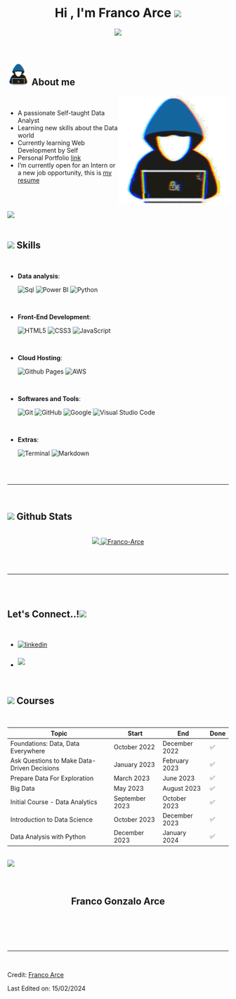 
<h1 align="center"><b>Hi , I'm Franco Arce </b><img src="https://media.giphy.com/media/hvRJCLFzcasrR4ia7z/giphy.gif" width="35"></h1>
<!--  -->
<p align="center">
  <a href="https://github.com/Franco-Arce/readme-typing-svg"><img src="https://readme-typing-svg.herokuapp.com?font=Time+New+Roman&color=cyan&size=25&center=true&vCenter=true&width=600&height=100&lines=&diamond;Franco+Arce&diamond;++;Self-taught+.NET+Developer;Data+Analyst;Active+Learner/Researcher,;Love+to+learn+new+stuffs"></a>
</p>


<br>



	
## <picture><img src = "https://raw.githubusercontent.com/0xAbdulKhalid/0xAbdulKhalid/main/assets/mdImages/about_me.gif" width = 50px></picture> **About me**

<picture> <img align="right" src="https://raw.githubusercontent.com/0xAbdulKhalid/0xAbdulKhalid/main/assets/mdImages/about_me.gif" width = 250px></picture>

<br>

- A passionate Self-taught Data Analyst
- Learning new skills about the Data world
- Currently learning Web Development by Self
- Personal Portfolio [link](https://portfolio-francoarce.netlify.app/#home)
- I’m currently open for an Intern or a new job opportunity, this is [my resume](https://drive.google.com/file/d/14wusdQl7rcW4Ovq3wsfOajXCgSg8ZZnx/view)

<br><br>

<img src="https://user-images.githubusercontent.com/73097560/115834477-dbab4500-a447-11eb-908a-139a6edaec5c.gif"><br><br>

## <img src="https://media2.giphy.com/media/QssGEmpkyEOhBCb7e1/giphy.gif?cid=ecf05e47a0n3gi1bfqntqmob8g9aid1oyj2wr3ds3mg700bl&rid=giphy.gif" width ="25"><b> Skills</b>
<br>

<p align="center">

- **Data analysis**:
    
    ![Sql](https://img.shields.io/badge/SQL%20-%232370ED.svg?style=for-the-badge&logo=SQL&logoColor=white)
    ![Power BI](https://img.shields.io/badge/PowerBi%20-%2300599C.svg?style=for-the-badge&logo=powerb%2B%2B&logoColor=white)
    ![Python](https://img.shields.io/badge/Python%20-%2314354C.svg?style=for-the-badge&logo=python&logoColor=white)

<br>   
    
- **Front-End Development**:

   ![HTML5](https://img.shields.io/badge/HTML5%20-%23E34F26.svg?style=for-the-badge&logo=html5&logoColor=white)
   ![CSS3](https://img.shields.io/badge/CSS%20-%231572B6.svg?style=for-the-badge&logo=css3&logoColor=white)
   ![JavaScript](https://img.shields.io/badge/JavaScript%20-%23F7DF1E.svg?style=for-the-badge&logo=javascript&logoColor=black)

<br>

- **Cloud Hosting**:

    ![Github Pages](https://img.shields.io/badge/GitHub%20Pages-%23327FC7.svg?style=for-the-badge&logo=github&logoColor=white)
    ![AWS](https://img.shields.io/badge/AWS%20-%23327FC7.svg?style=for-the-badge&logo=aws&logoColor=white)
    
<br>

- **Softwares and Tools**:

    ![Git](https://img.shields.io/badge/git-%23F05033.svg?style=for-the-badge&logo=git&logoColor=white)
    ![GitHub](https://img.shields.io/badge/github-%23121011.svg?style=for-the-badge&logo=github&logoColor=white)
    ![Google](https://img.shields.io/badge/google-%234285F4.svg?style=for-the-badge&logo=google&logoColor=white)
    ![Visual Studio Code](https://img.shields.io/badge/Visual%20Studio%20Code-0078d7.svg?style=for-the-badge&logo=visual-studio-code&logoColor=white)

<br>

- **Extras**:

    ![Terminal](https://img.shields.io/badge/Terminal-%23054020?style=for-the-badge&logo=gnu-bash&logoColor=white)
    ![Markdown](https://img.shields.io/badge/markdown-%23000000.svg?style=for-the-badge&logo=markdown&logoColor=white)   


</p>

<br>
<br>

-----

<br>


## <img src="https://media.giphy.com/media/iY8CRBdQXODJSCERIr/giphy.gif" width="35"><b> Github Stats </b>
<br>

<div align="center">

<a href="https://github.com/Franco-Arce/">
<img src="https://github-readme-stats.vercel.app/api?username=Franco-Arce&include_all_commits=true&count_private=true&show_icons=true&line_height=20&title_color=7A7ADB&icon_color=2234AE&text_color=D3D3D3&bg_color=0,000000,130F40" width="450"/>
  <img src="https://github-readme-stats.vercel.app/api/top-langs?username=Franco-Arce&show_icons=true&locale=en&layout=compact&line_height=20&title_color=7A7ADB&icon_color=2234AE&text_color=D3D3D3&bg_color=0,000000,130F40" width="375"  alt="Franco-Arce"/>

</a>
</div>

<br>
<br>
<br>

-----

<br>
<br>

## <b> Let's Connect..!</b><img src="https://github.com/Franco-Arce/Franco-Arce/raw/main/assets/mdImages/handshake.gif" width ="80">
<br>
<div align='left'>

<ul>

<li>
<a href="https://www.linkedin.com/in/franco-arce-37a83a220/" target="_blank">
<img src="https://img.shields.io/badge/linkedin:  Franco-Arce-%2300acee.svg?color=405DE6&style=for-the-badge&logo=linkedin&logoColor=white" alt=linkedin style="margin-bottom: 5px;"/>
</a>
</li>

<br>

<li>
<a href="mailto:francogonzaloarce@gmail.com" target="_blank">
<img src="https://img.shields.io/badge/gmail:  Franco-Arce-%23EA4335.svg?style=for-the-badge&logo=gmail&logoColor=white" t=mail style="margin-bottom: 5px;" />
</a>
</li>
	
</ul>
</div>
<br>

## <img src="https://media.giphy.com/media/iY8CRBdQXODJSCERIr/giphy.gif" width="35"> <b>Courses</b>
<br>

| Topic                                             | Start          | End            | Done  |
|---------------------------------------------------|----------------|----------------|-------|
| Foundations: Data, Data Everywhere               | October 2022   | December 2022  | ✅     |
| Ask Questions to Make Data-Driven Decisions      | January 2023   | February 2023  | ✅     |
| Prepare Data For Exploration                     | March 2023     | June 2023      | ✅     |
| Big Data                                         | May 2023       | August 2023    | ✅     |
| Initial Course - Data Analytics                  | September 2023 | October 2023   | ✅     |
| Introduction to Data Science                     | October 2023   | December 2023  | ✅     |
| Data Analysis with Python                        | December 2023  | January 2024   | ✅     |

<br>
<img src="https://user-images.githubusercontent.com/73097560/115834477-dbab4500-a447-11eb-908a-139a6edaec5c.gif">
<br>
<br>
<br>

<div align='center'>

## <b>Franco Gonzalo Arce</b>

</div>
<br>
<br>
<br>
<br>

---

<br>

Credit: [Franco Arce](https://github.com/Franco-Arce)

Last Edited on: 15/02/2024

